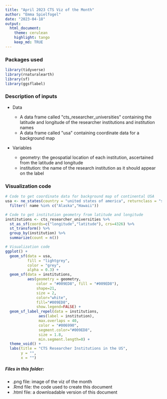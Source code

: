 ```yaml
---
title: "April 2023 CTS Viz of the Month"
author: "Emma Spielfogel"
date: "2023-04-18"
output:
  html_document:
    theme: cerulean
    highlight: tango
    keep_md: TRUE
---
```




### Packages used

```r
library(tidyverse)
library(rnaturalearth)
library(sf)
library(ggsflabel)
```

### Description of inputs

* Data
    + A data frame called "cts_researcher_universities" containing the latitude and longitude of the researcher institutions and institution names
    + A data frame called "usa" containing coordinate data for a background map

* Variables
    + geometry: the geospatial location of each institution, ascertained from the latitude and longitude
    + institution: the name of the research institution as it should appear on the label

### Visualization code

```r
# Code to get coordinate data for background map of continental USA
usa <- ne_states(country = "united states of america", returnclass = "sf") %>% 
  filter(! name %in% c("Alaska","Hawaii"))

# Code to get institution geometry from latitude and longitude
institutions <- cts_researcher_universities %>% 
  st_as_sf(coords=c("longitude","latitude"), crs=4326) %>% 
  st_transform() %>%
  group_by(institution) %>% 
  summarize(count = n())

# Visualization code
ggplot() +
  geom_sf(data = usa,
          fill = "lightgrey",
          color = "grey",
          alpha = 0.3) +
  geom_sf(data = institutions, 
          aes(geometry = geometry,
              color = "#009ED8", fill = "#009ED8"),
              shape=21,
              size = 2,
              color="white",
              fill="#009ED8",
              show.legend=FALSE) +
  geom_sf_label_repel(data = institutions,
               aes(label = institution),
               max.overlaps = 40,
               color = "#006990",
               segment.color="#009ED8",
               size = 1.8,
               min.segment.length=0) +
  theme_void() +
  labs(title = "CTS Researcher Institutions in the US",
       y = "",
       x = "")
```

##### Files in this folder:

- .png file: image of the viz of the month
- .Rmd file: the code used to create this document
- .html file: a downloadable version of this document
